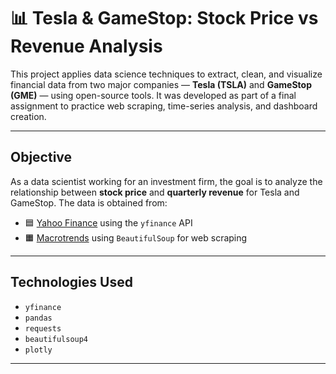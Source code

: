 # 📊 Tesla & GameStop: Stock Price vs Revenue Analysis

This project applies data science techniques to extract, clean, and visualize financial data from two major companies — **Tesla (TSLA)** and **GameStop (GME)** — using open-source tools. It was developed as part of a final assignment to practice web scraping, time-series analysis, and dashboard creation.

---

## Objective

As a data scientist working for an investment firm, the goal is to analyze the relationship between **stock price** and **quarterly revenue** for Tesla and GameStop. The data is obtained from:

- 🟦 [Yahoo Finance](https://finance.yahoo.com) using the `yfinance` API
- 🟧 [Macrotrends](https://www.macrotrends.net) using `BeautifulSoup` for web scraping

---

## Technologies Used

- `yfinance`
- `pandas`
- `requests`
- `beautifulsoup4`
- `plotly`
  
---
